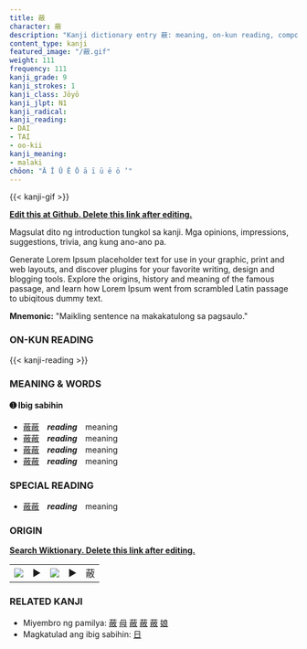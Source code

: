 ```yaml
---
title: 蔽
character: 蔽
description: "Kanji dictionary entry 蔽: meaning, on-kun reading, compounds, origin, related kanji"
content_type: kanji
featured_image: "/蔽.gif"
weight: 111
frequency: 111
kanji_grade: 9
kanji_strokes: 1
kanji_class: Jōyō
kanji_jlpt: N1
kanji_radical: 
kanji_reading: 
- DAI
- TAI
- oo-kii
kanji_meaning:
- malaki
chōon: "Ā Ī Ū Ē Ō ā ī ū ē ō ’"
---
```

[//]: # (Don't edit the line below. Kanji animated GIF code is automatically generated.)
{{< kanji-gif >}}

[//]: # (Edit below this line.)

**[Edit this at Github. Delete this link after editing.](https://github.com/tim0g/tim/tree/main/content/kanji/蔽/index.md)**

Magsulat dito ng introduction tungkol sa kanji. Mga opinions, impressions, suggestions, trivia, ang kung ano-ano pa.

Generate Lorem Ipsum placeholder text for use in your graphic, print and web layouts, and discover plugins for your favorite writing, design and blogging tools. Explore the origins, history and meaning of the famous passage, and learn how Lorem Ipsum went from scrambled Latin passage to ubiqitous dummy text.
 
**Mnemonic:** "Maikling sentence na makakatulong sa pagsaulo."

### ON-KUN READING

[//]: # (Don't edit the line below. ON-KUN READING code is automatically generated.)
{{< kanji-reading >}}

### MEANING & WORDS

#### ➊ **Ibig sabihin**
  - [蔽](../蔽)[蔽](../蔽)　***reading***　meaning
  - [蔽](../蔽)[蔽](../蔽)　***reading***　meaning
  - [蔽](../蔽)[蔽](../蔽)　***reading***　meaning
  - [蔽](../蔽)[蔽](../蔽)　***reading***　meaning

### SPECIAL READING
  - [蔽](../蔽)[蔽](../蔽)　***reading***　meaning

### ORIGIN

**[Search Wiktionary. Delete this link after editing.](https://wiktionary.org/wiki/蔽)**
<table class="kanji-table"><tr><td>
<img src="60px-蔽-bronze.svg.png">
</td><td>▶</td><td>
<img src="60px-蔽-oracle.svg.png">
</td><td>▶</td>
<td class="kanji-origin">蔽</td>
</tr></table>

### RELATED KANJI
- Miyembro ng pamilya: [蔽](../蔽) [母](../母) [蔽](../蔽) [蔽](../蔽) [蔽](../蔽) [娘](../娘)
- Magkatulad ang ibig sabihin: [日](../日)
